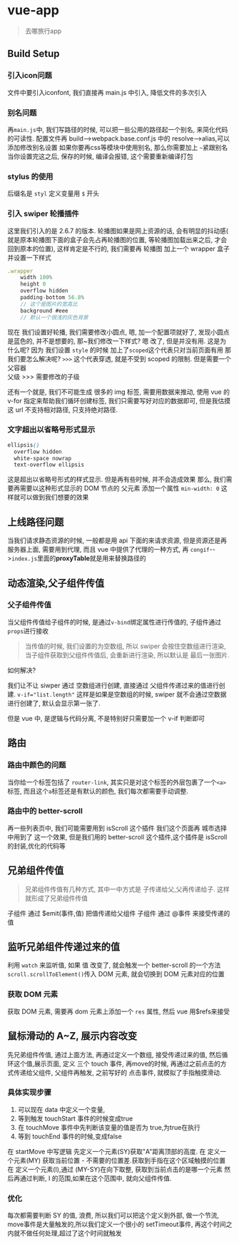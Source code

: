 # vue-app

> 去哪旅行app

## Build Setup

### 引入icon问题

文件中要引入iconfont, 我们直接再 main.js 中引入, 降低文件的多次引入

### 别名问题

再`main.js`中, 我们写路径的时候, 可以把一些公用的路径起一个别名, 来简化代码的可读性.
配置文件再 build-->webpack.base.conf.js 中的 resolve-->alias,可以添加修改别名设置
如果你要再css等模块中使用别名, 那么你需要加上 `~`紧跟别名
当你设置完这之后, 保存的时候, 编译会报错, 这个需要重新编译打包

### stylus 的使用

后缀名是 `styl`
定义变量用 `$` 开头

### 引入 swiper 轮播插件

这里我们引入的是 2.6.7 的版本.
轮播图如果是网上资源的话, 会有明显的抖动感( 就是原本轮播图下面的盒子会先占再轮播图的位置, 等轮播图加载出来之后, 才会回到原本的位置), 这样肯定是不行的, 我们需要再 轮播图 加上一个 wrapper 盒子 并设置一下样式

```JavaScript
.wrapper
    width 100%
    height 0
    overflow hidden
    padding-bottom 56.8%
    // 这个是图片的宽高比
    background #eee
    // 默认一个很浅的灰色背景
```

现在 我们设置好轮播, 我们需要修改小圆点, 嗯, 加一个配置项就好了, 发现小圆点是蓝色的, 并不是想要的, 那~我们修改一下样式?
嗯 改了, 但是并没有用. 这是为什么呢?
因为 我们设置 `style` 的时候 加上了`scoped`这个代表只对当前页面有用
那我们要怎么解决呢?
`>>>` 这个代表穿透, 就是不受到 scoped 的限制. 但是需要一个父容器  
父级 >>> 需要修改的子级

还有一个就是, 我们不可能生成 很多的 img 标签, 需要用数据来推动, 使用 vue 的 v-for 指定来帮助我们循环创建标签, 我们只需要写好对应的数据即可, 但是我估摸这 url 不支持相对路径, 只支持绝对路径.

### 文字超出以省略号形式显示

```css
ellipsis()
  overflow hidden
  white-space nowrap
  text-overflow ellipsis
```

这是超出以省略号形式的样式显示.
但是再有些时候, 并不会造成效果
那么, 我们需要再需要以这种形式显示的 DOM 节点的 父元素 添加一个属性
`min-width: 0`
这样就可以做到我们想要的效果

## 上线路径问题

当我们请求静态资源的时候, 一般都是用 api 下面的来请求资源, 但是资源还是再服务器上面, 需要用到代理, 而且 vue 中提供了代理的一种方式, 再 `congif`-->`index.js`里面的**proxyTable**就是用来替换路径的

## 动态渲染,父子组件传值

### 父子组件传值

当父组件传值给子组件的时候, 是通过`v-bind`绑定属性进行传值的, 子组件通过`props`进行接收

> 当传值的时候, 我们设置的为空数组, 所以 swiper 会按住空数组进行渲染, 当子组件获取到父组件传值后, 会重新进行渲染, 所以默认是 最后一张图片.

如何解决?

我们让不让 siwper 通过 空数组进行创建, 直接通过 父组件传递过来的值进行创建. `v-if="list.length"` 这样是如果是空数组的时候, swiper 就不会通过空数据进行创建了, 默认会显示第一张了.

但是 vue 中, 是逻辑与代码分离, 不是特别好只需要加一个 v-if 判断即可

## 路由

### 路由中颜色的问题

当你给一个标签包括了 `router-link`, 其实只是对这个标签的外层包裹了一个`<a>`标签, 而且这个`a`标签还是有默认的颜色, 我们每次都需要手动调整.

### 路由中的 better-scroll

再一些列表页中, 我们可能需要用到 isScroll 这个插件
我们这个页面再 城市选择中用到了 这一个效果, 但是我们用的 better-scroll 这个插件,这个插件是 isScroll 的封装,优化的代码等

## 兄弟组件传值

> 兄弟组件传值有几种方式, 其中一中方式是 子传递给父,父再传递给子. 这样就形成了兄弟组件传值

子组件 通过 $emit(事件,值) 把值传递给父组件
子组件 通过 @事件 来接受传递的值

## 监听兄弟组件传递过来的值

利用 `watch` 来监听值, 如果 值 改变了, 就会触发一个 better-scroll 的一个方法`scroll.scrollToElement()`传入 DOM 元素, 就会切换到 DOM 元素对应的位置

### 获取 DOM 元素

获取 DOM 元素, 需要再 dom 元素上添加一个 `res` 属性, 然后 vue 用$refs来接受

## 鼠标滑动的 A~Z, 展示内容改变

先兄弟组件传值, 通过上面方法, 再通过定义一个数组, 接受传递过来的值, 然后循环这个值,展示页面, 定义 三个 touch 事件, 再move的时候, 再通过之前点击的方式传递给父组件, 父组件再触发, 之前写好的 点击事件, 就模拟了手指触摸滑动.

### 具体实现步骤

1. 可以现在 data 中定义一个变量,
2. 等到触发 touchStart 事件的时候变成true
3. 在 touchMove 事件中先判断该变量的值是否为 true,为true在执行
4. 等到 touchEnd 事件的时候,变成false

在 startMove 中写逻辑
先定义一个元素(SY)获取"A"距离顶部的高度.
在 定义一个元素(MY) 获取当前位置 - 不需要的位置差.获取到手指在这个区域触摸的位置
在 定义一个元素(I),通过 (MY-SY)在向下取整, 获取到当前点击的是哪一个元素
然后再通过判断, I 的范围,如果在这个范围中, 就向父组件传值.

### 优化

每次都需要判断 SY 的值, 浪费, 所以我们可以把这个定义到外部,
做一个节流, move事件是大量触发的,所以我们定义一个很小的 setTimeout事件, 再这个时间之内就不做任何处理,超过了这个时间就触发